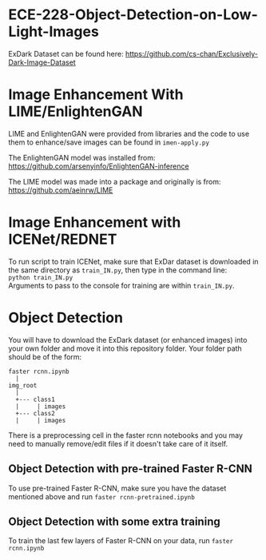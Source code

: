 # ECE-228-Object-Detection-on-Low-Light-Images

ExDark Dataset can be found here: https://github.com/cs-chan/Exclusively-Dark-Image-Dataset

# Image Enhancement With LIME/EnlightenGAN
LIME and EnlightenGAN were provided from libraries and the code to use them to enhance/save images can be found in ```imen-apply.py```

The EnlightenGAN model was installed from: https://github.com/arsenyinfo/EnlightenGAN-inference

The LIME model was made into a package and originally is from: https://github.com/aeinrw/LIME

# Image Enhancement with ICENet/REDNET

To run script to train ICENet, make sure that ExDar dataset is downloaded in the same directory as `train_IN.py`, then type in the command line: <br>
```python train_IN.py``` <br>
Arguments to pass to the console for training are within `train_IN.py`.

# Object Detection
You will have to download the ExDark dataset (or enhanced images) into your own folder and move it into this repository folder.
Your folder path should be of the form:
```
faster rcnn.ipynb
  |
img_root
  |
  +--- class1
  |     | images
  +--- class2
  |     | images
```
There is a preprocessing cell in the faster rcnn notebooks and you may need to manually remove/edit files if it doesn't take care of it itself.

## Object Detection with pre-trained Faster R-CNN
To use pre-trained Faster R-CNN, make sure you have the dataset mentioned above and run ```faster rcnn-pretrained.ipynb```

## Object Detection with some extra training
To train the last few layers of Faster R-CNN on your data, run ```faster rcnn.ipynb```
